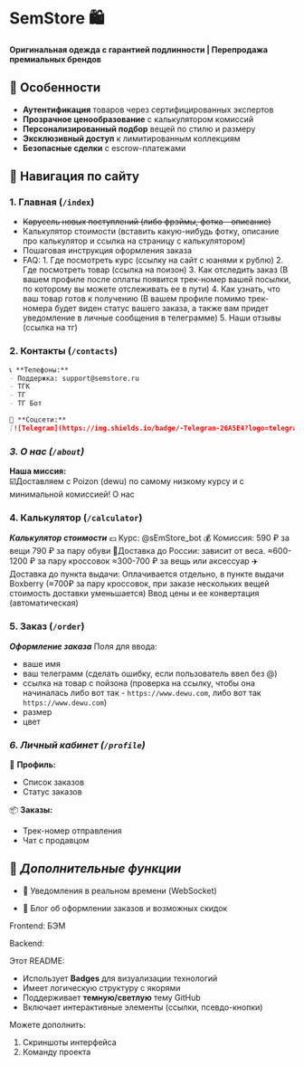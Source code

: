 # SemStore 🛍️

**Оригинальная одежда с гарантией подлинности | Перепродажа премиальных брендов**

## 🌟 Особенности
- **Аутентификация** товаров через сертифицированных экспертов
- **Прозрачное ценообразование** с калькулятором комиссий
- **Персонализированный подбор** вещей по стилю и размеру
- **Эксклюзивный доступ** к лимитированным коллекциям
- **Безопасные сделки** с escrow-платежами

## 🧭 Навигация по сайту

### 1. Главная (`/index`)
- ~~Карусель новых поступлений (либо фрэймы, фотка - описание)~~
- Калькулятор стоимости (вставить какую-нибудь фотку, описание про калькулятор и ссылка на страницу с калькулятором)
- Пошаговая инструкция оформления заказа
- FAQ:
		1. Где посмотреть курс (ссылку на сайт с юанями к рублю)
		2. Где посмотреть товар (ссылка на поизон)
		3. Как отследить заказ (В вашем профиле после оплаты появится трек-номер вашей посылки, по которому вы можете отслеживать ее в пути)
		4. Как узнать, что ваш товар готов к получению (В вашем профиле помимо трек-номера будет виден статус вашего заказа, а также вам придет уведомление в личные сообщения в телеграмме)
		5. Наши отзывы (ссылка на тг)

### 2. Контакты (`/contacts`)
```markdown
📞 **Телефоны:**
- Поддержка: support@semstore.ru
- ТГК
- ТГ
- ТГ Бот

📱 **Соцсети:**
[![Telegram](https://img.shields.io/badge/-Telegram-26A5E4?logo=telegram)](https://t.me/semstore)
```
### ***3. О нас (`/about`)***

**Наша миссия:**  
☑️Доставляем с Poizon (dewu) по самому низкому курсу и с минимальной комиссией!
О нас

### 4. Калькулятор (`/calculator`)
***Калькулятор стоимости***
💴 Курс: @sEmStore_bot 
💰 Комиссия: 590 ₽ за вещи 790 ₽ за пару обуви 
🚚Доставка до России: зависит от веса. 
≈600-1200 ₽ за пару кроссовок 
≈300-700 ₽ за вещь или аксессуар 
✈️Доставка до пункта выдачи:
Оплачивается отдельно, в пункте выдачи Boxberry (≈700₽ за пару кроссовок, при заказе нескольких вещей стоимость доставки уменьшается)
Ввод цены и ее конвертация (автоматическая)

### 5. Заказ (`/order`)
***Оформление заказа***
Поля для ввода:
- ваше имя
- ваш телеграмм (сделать ошибку, если пользователь ввел без @)
- ссылка на товар с пойзона (проверка на ссылку, чтобы она начиналась либо вот так - `https://www.dewu.com`, либо вот так `https://www.dewu.com`)
- размер
- цвет

### ***6. Личный кабинет (`/profile`)***
👤 **Профиль:**
- Список заказов
- Статус заказов

📦 **Заказы:**
- Трек-номер отправления
- Чат с продавцом

## 🚀 ***Дополнительные функции***
- 🔔 Уведомления в реальном времени (WebSocket)
    
- 📖 Блог об оформлении заказов и возможных скидок

Frontend: 
БЭМ

Backend: 

Этот README:
- Использует **Badges** для визуализации технологий
- Имеет логическую структуру с якорями
- Поддерживает **темную/светлую** тему GitHub
- Включает интерактивные элементы (ссылки, псевдо-кнопки)

Можете дополнить:
1. Скриншоты интерфейса
2. Команду проекта